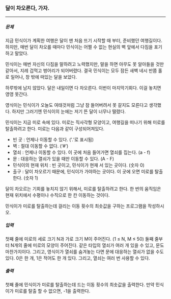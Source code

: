 ### 달이 차오른다, 가자. 

***

##### 문제

지금 민식이가 계획한 여행은 달이 맨 처음 뜨기 시작할 때 부터, 준비했던 여행길이다. 하지만, 매번 달이 차오를 때마다 민식이는 어쩔 수 없는 현실의 벽 앞에서 다짐을 포기하고 말았다.              

민식이는 매번 자신의 다짐을 말하려고 노력했지만, 말을 하면 아무도 못 알아들을 것만 같아서, 지레 겁먹고 벙어리가 되어버렸다. 결국 민식이는 모두 잠든 새벽 네시 반쯤 홀로 일어나, 창 밖에 떠있는 달을 보았다.              

하루밖에 남지 않았다. 달은 내일이면 다 차오른다. 이번이 마지막기회다. 이걸 놓치면 영영 못간다.              

영식이는 민식이가 오늘도 여태것처럼 그냥 잠 들어버려서 못 갈지도 모른다고 생각했다. 하지만 그러기엔 민식이의 눈에는 저기 뜬 달이 너무나 떨렸다.              

민식이는 지금 미로 속에 있다. 미로는 직사각형 모양이고, 여행길을 떠나기 위해 미로를 탈출하려고 한다. 미로는 다음과 같이 구성되어져있다.                  

- 빈 곳 : 언제나 이동할 수 있다. ('.‘로 표시됨)
- 벽 : 절대 이동할 수 없다. (‘#’)
- 열쇠 : 언제나 이동할 수 있다. 이 곳에 처음 들어가면 열쇠를 집는다. (a - f)
- 문 : 대응하는 열쇠가 있을 때만 이동할 수 있다. (A - F)
- 민식이의 현재 위치 : 빈 곳이고, 민식이가 현재 서 있는 곳이다. (숫자 0)
- 출구 : 달이 차오르기 때문에, 민식이가 가야하는 곳이다. 이 곳에 오면 미로를 탈출한다. (숫자 1)

달이 차오르는 기회를 놓치지 않기 위해서, 미로를 탈출하려고 한다. 한 번의 움직임은 현재 위치에서 수평이나 수직으로 한 칸 이동하는 것이다.                  

민식이가 미로를 탈출하는데 걸리는 이동 횟수의 최솟값을 구하는 프로그램을 작성하시오.                       

##### 입력

첫째 줄에 미로의 세로 크기 N과 가로 크기 M이 주어진다. (1 ≤ N, M ≤ 50) 둘째 줄부터 N개의 줄에 미로의 모양이 주어진다. 같은 타입의 열쇠가 여러 개 있을 수 있고, 문도 마찬가지이다. 그리고, 영식이가 열쇠를 숨겨놓는 다면 문에 대응하는 열쇠가 없을 수도 있다. 0은 한 개, 1은 적어도 한 개 있다. 그리고, 열쇠는 여러 번 사용할 수 있다.                             

##### 출력

첫째 줄에 민식이가 미로를 탈출하는데 드는 이동 횟수의 최솟값을 출력한다. 만약 민식이가 미로를 탈출 할 수 없으면, -1을 출력한다.                       

           
 